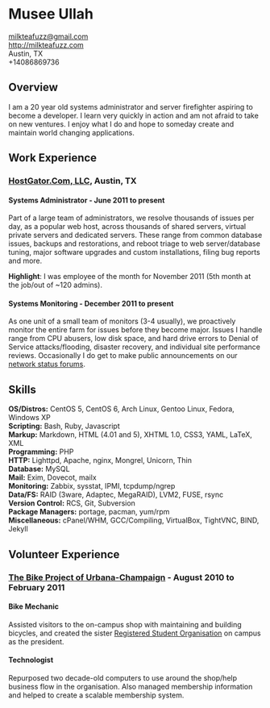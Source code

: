 # Musee Ullah

<milkteafuzz@gmail.com>  
<http://milkteafuzz.com>  
Austin, TX  
+14086869736  

## Overview

I am a 20 year old systems administrator and server firefighter aspiring to 
become a developer. I learn very quickly in action and am not afraid to take on 
new ventures. I enjoy what I do and hope to someday create and maintain world 
changing applications.

## Work Experience

### [HostGator.Com, LLC][], Austin, TX

#### Systems Administrator - June 2011 to present

Part of a large team of administrators, we resolve thousands of issues per day, 
as a popular web host, across thousands of shared servers, virtual private 
servers and dedicated servers. These range from common database issues, backups 
and restorations, and reboot triage to web server/database tuning, major 
software upgrades and custom installations, filing bug reports and more.

**Highlight**: I was employee of the month for November 2011 (5th month at the 
job/out of ~120 admins).

#### Systems Monitoring - December 2011 to present

As one unit of a small team of monitors (3-4 usually), we proactively monitor 
the entire farm for issues before they become major. Issues I handle range from 
CPU abusers, low disk space, and hard drive errors to Denial of Service 
attacks/flooding, disaster recovery, and individual site performance reviews. 
Occasionally I do get to make public announcements on our [network status 
forums][].

## Skills

**OS/Distros:** CentOS 5, CentOS 6, Arch Linux, Gentoo Linux, Fedora, Windows XP  
**Scripting:** Bash, Ruby, Javascript  
**Markup:** Markdown, HTML (4.01 and 5), XHTML 1.0, CSS3, YAML, LaTeX, XML  
**Programming:** PHP  
**HTTP:** Lighttpd, Apache, nginx, Mongrel, Unicorn, Thin  
**Database:** MySQL  
**Mail:** Exim, Dovecot, mailx  
**Monitoring:** Zabbix, sysstat, IPMI, tcpdump/ngrep  
**Data/FS:** RAID (3ware, Adaptec, MegaRAID), LVM2, FUSE, rsync  
**Version Control:** RCS, Git, Subversion  
**Package Managers:** portage, pacman, yum/rpm  
**Miscellaneous:** cPanel/WHM, GCC/Compiling, VirtualBox, TightVNC, BIND, Jekyll  

## Volunteer Experience

### [The Bike Project of Urbana-Champaign][] - August 2010 to February 2011

#### Bike Mechanic

Assisted visitors to the on-campus shop with maintaining and building bicycles, 
and created the sister [Registered Student Organisation][] on campus as the 
president.

#### Technologist

Repurposed two decade-old computers to use around the shop/help business flow in 
the organisation. Also managed membership information and helped to create a 
scalable membership system.

[HostGator.Com, LLC]: http://www.hostgator.com
[network status forums]: http://forums.hostgator.com/network-status-f14.html
[The Bike Project of Urbana-Champaign]: http://thebikeproject.org
[Registered Student Organisation]: http://www.union.uiuc.edu/involvement/rso

